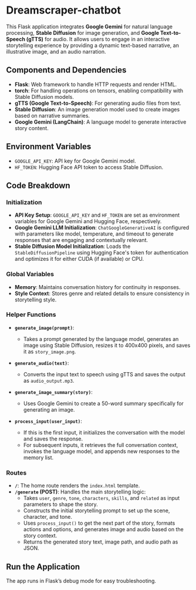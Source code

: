 # Dreamscraper-chatbot

This Flask application integrates **Google Gemini** for natural language processing, **Stable Diffusion** for image generation, and **Google Text-to-Speech (gTTS)** for audio. It allows users to engage in an interactive storytelling experience by providing a dynamic text-based narrative, an illustrative image, and an audio narration.

## Components and Dependencies

- **Flask**: Web framework to handle HTTP requests and render HTML.
- **torch**: For handling operations on tensors, enabling compatibility with Stable Diffusion models.
- **gTTS (Google Text-to-Speech)**: For generating audio files from text.
- **Stable Diffusion**: An image generation model used to create images based on narrative summaries.
- **Google Gemini (LangChain)**: A language model to generate interactive story content.

## Environment Variables

- `GOOGLE_API_KEY`: API key for Google Gemini model.
- `HF_TOKEN`: Hugging Face API token to access Stable Diffusion.

## Code Breakdown

### Initialization

- **API Key Setup**: `GOOGLE_API_KEY` and `HF_TOKEN` are set as environment variables for Google Gemini and Hugging Face, respectively.
- **Google Gemini LLM Initialization**: `ChatGoogleGenerativeAI` is configured with parameters like model, temperature, and timeout to generate responses that are engaging and contextually relevant.
- **Stable Diffusion Model Initialization**: Loads the `StableDiffusionPipeline` using Hugging Face's token for authentication and optimizes it for either CUDA (if available) or CPU.

### Global Variables

- **Memory**: Maintains conversation history for continuity in responses.
- **Style Context**: Stores genre and related details to ensure consistency in storytelling style.

### Helper Functions

- **`generate_image(prompt)`**:
    - Takes a prompt generated by the language model, generates an image using Stable Diffusion, resizes it to 400x400 pixels, and saves it as `story_image.png`.

- **`generate_audio(text)`**:
    - Converts the input text to speech using gTTS and saves the output as `audio_output.mp3`.

- **`generate_image_summary(story)`**:
    - Uses Google Gemini to create a 50-word summary specifically for generating an image.

- **`process_input(user_input)`**:
    - If this is the first input, it initializes the conversation with the model and saves the response.
    - For subsequent inputs, it retrieves the full conversation context, invokes the language model, and appends new responses to the memory list.

### Routes

- **`/`**: The home route renders the `index.html` template.
- **`/generate` (POST)**: Handles the main storytelling logic:
    - Takes `user`, `genre`, `tone`, `characters`, `skills`, and `related` as input parameters to shape the story.
    - Constructs the initial storytelling prompt to set up the scene, character, and tone.
    - Uses `process_input()` to get the next part of the story, formats actions and options, and generates image and audio based on the story context.
    - Returns the generated story text, image path, and audio path as JSON.

## Run the Application

The app runs in Flask’s debug mode for easy troubleshooting.

